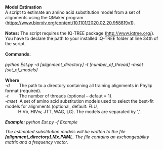 <B>Model Estimation </B>
<br>
A script to estimate an amino acid substitution model from a set of alignments using
the QMaker program (https://www.biorxiv.org/content/10.1101/2020.02.20.958819v1).
<br><br><b>Notes:</b> The script requires the IQ-TREE package (http://www.iqtree.org/). You have to declare the path to your installed IQ-TREE folder at line 34th of the script.
<br><br><b>Commands:</b><br>
<br><i>
python Est.py -d [alignment_directory] -t [number_of_thread] -mset [set_of_models]
</i> 
<br><br>
<b>Where</b>
<br><i>-d</i>&nbsp;&nbsp;&nbsp;&nbsp;&ensp;&ensp;The path to a directory containing all training alignments in Phylip format (required).
<br><i>-t</i>&nbsp;&nbsp;&nbsp;&nbsp;&ensp;&ensp; The number of threads (optional – defaut = 1).
<br><i>-mset</i>&nbsp;&nbsp;A set of amino acid substitution models used to select the best-fit models for alignments (optional, default: FLU,<br>
&ensp;&ensp;&ensp;&ensp;&ensp;&ensp;HIVb, HIVw, JTT, WAG, LG). The models are separated by ‘,’.
<br><br><b><i>Example:</b> python Est.py -f Example<i>

The estimated substitution models will be written to the file <b>[alignment_directory].Mx.PAML</b>. The file contains an exchangeability matrix and a frequency vector.
